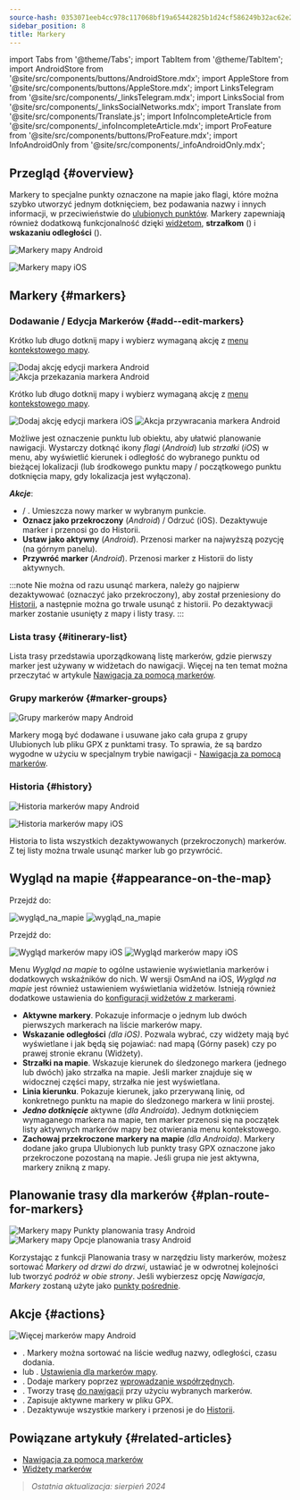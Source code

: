 ```yaml
---
source-hash: 0353071eeb4cc978c117068bf19a65442825b1d24cf586249b32ac62e28c929f
sidebar_position: 8
title: Markery
---
```

import Tabs from '@theme/Tabs';
import TabItem from '@theme/TabItem';
import AndroidStore from '@site/src/components/buttons/AndroidStore.mdx';
import AppleStore from '@site/src/components/buttons/AppleStore.mdx';
import LinksTelegram from '@site/src/components/_linksTelegram.mdx';
import LinksSocial from '@site/src/components/_linksSocialNetworks.mdx';
import Translate from '@site/src/components/Translate.js';
import InfoIncompleteArticle from '@site/src/components/_infoIncompleteArticle.mdx';
import ProFeature from '@site/src/components/buttons/ProFeature.mdx';
import InfoAndroidOnly from '@site/src/components/_infoAndroidOnly.mdx';


## Przegląd {#overview}

Markery to specjalne punkty oznaczone na mapie jako flagi, które można szybko utworzyć jednym dotknięciem, bez podawania nazwy i innych informacji, w przeciwieństwie do [ulubionych punktów](./favorites.md). Markery zapewniają również dodatkową funkcjonalność dzięki [widżetom](../widgets/markers.md), **strzałkom** (<Translate android="true" ids="show_arrows_on_the_map"/>) i **wskazaniu odległości** (<Translate android="true" ids="show_direction"/>).

<Tabs groupId="operating-systems" queryString="current-os">

<TabItem value="android" label="Android">

![Markery mapy Android](@site/static/img/map/map_markers_android.png)

</TabItem>

<TabItem value="ios" label="iOS">

![Markery mapy iOS](@site/static/img/map/map_markers_ios.png)

</TabItem>

</Tabs>

## Markery {#markers}

### Dodawanie / Edycja Markerów {#add--edit-markers}

<Tabs groupId="operating-systems" queryString="current-os">

<TabItem value="android" label="Android">

Krótko lub długo dotknij mapy i wybierz wymaganą akcję z [menu kontekstowego mapy](../map/map-context-menu.md#add--edit-marker).

![Dodaj akcję edycji markera Android](@site/static/img/map/add_marker_android.png) ![Akcja przekazania markera Android](@site/static/img/map/action_pass_marker_android.png)

</TabItem>

<TabItem value="ios" label="iOS">

Krótko lub długo dotknij mapy i wybierz wymaganą akcję z [menu kontekstowego mapy](../map/map-context-menu.md#add--edit-marker).

![Dodaj akcję edycji markera iOS](@site/static/img/map/add_marker_ios.png) ![Akcja przywracania markera Android](@site/static/img/map/action_restore_marker_android.png)

</TabItem>

</Tabs>

Możliwe jest oznaczenie punktu lub obiektu, aby ułatwić planowanie nawigacji. Wystarczy dotknąć ikony *flagi* (*Android*) lub *strzałki* (*iOS*) w menu, aby wyświetlić kierunek i odległość do wybranego punktu od bieżącej lokalizacji (lub środkowego punktu mapy / początkowego punktu dotknięcia mapy, gdy lokalizacja jest wyłączona).

***Akcje***:

- **<Translate android="true" ids="shared_string_marker"/>** / **<Translate android="true" ids="edit_map_marker"/>**. Umieszcza nowy marker w wybranym punkcie.
- **Oznacz jako przekroczony** (*Android*) / Odrzuć (iOS). Dezaktywuje marker i przenosi go do Historii.
- **Ustaw jako aktywny** (*Android*). Przenosi marker na najwyższą pozycję (na górnym panelu).
- **Przywróć marker** (*Android*). Przenosi marker z Historii do listy aktywnych.

:::note
Nie można od razu usunąć markera, należy go najpierw dezaktywować (oznaczyć jako przekroczony), aby został przeniesiony do [Historii](#history), a następnie można go trwale usunąć z historii. Po dezaktywacji marker zostanie usunięty z mapy i listy trasy.
:::


<!--
### Add Favorites to Map Markers {#add-favorites-to-map-markers}

<InfoAndroidOnly/>

![Favorites folder functions android](@site/static/img/personal/favorites_folder_functions_android.png)

You can add to or remove your favorites from [Map markers list](../personal/markers.md).
Tap &#8942; button (**Android**) opens special functions for a chosen Favorite folder (group).

**Functions for Favorite folder:**
- &nbsp;<Translate android="true" ids="shared_string_add_to_map_markers"/>  or <Translate android="true" ids="remove_from_map_markers"/>.
- Add or remove all Favorite points from a folder in [Map markers list](../personal/markers.md).
-->


### Lista trasy {#itinerary-list}

Lista trasy przedstawia uporządkowaną listę markerów, gdzie pierwszy marker jest używany w widżetach do nawigacji. Więcej na ten temat można przeczytać w artykule [Nawigacja za pomocą markerów](../navigation/setup/markers-navigation.md#itinerary-list).

### Grupy markerów {#marker-groups}

<InfoAndroidOnly />

![Grupy markerów mapy Android](@site/static/img/personal/markers/map_markers_groups_add_android.png)

Markery mogą być dodawane i usuwane jako cała grupa z grupy Ulubionych lub pliku GPX z punktami trasy. To sprawia, że są bardzo wygodne w użyciu w specjalnym trybie nawigacji - [Nawigacja za pomocą markerów](../navigation/setup/markers-navigation.md#add-group-of-favorite).

### Historia {#history}

<Tabs groupId="operating-systems" queryString="current-os">

<TabItem value="android" label="Android">

![Historia markerów mapy Android](@site/static/img/personal/markers/map_markers_history_android.png)

</TabItem>

<TabItem value="ios" label="iOS">

![Historia markerów mapy iOS](@site/static/img/personal/markers/map_markers_history_ios.png)

</TabItem>

</Tabs>

Historia to lista wszystkich dezaktywowanych (przekroczonych) markerów. Z tej listy można trwale usunąć marker lub go przywrócić.


## Wygląd na mapie {#appearance-on-the-map}

<Tabs groupId="operating-systems" queryString="current-os">

<TabItem value="android" label="Android">

Przejdź do: *<Translate android="true" ids="shared_string_menu,map_markers_item,shared_string_more_without_dots,appearance_on_the_map"/>*

![wygląd_na_mapie](@site/static/img/widgets/appearence_on_the_map-01.png) ![wygląd_na_mapie](@site/static/img/widgets/appearence_on_the_map-02.png)

</TabItem>

<TabItem value="ios" label="iOS">

Przejdź do: *<Translate ios="true" ids="shared_string_menu,map_markers,appearance_on_map"/>*

![Wygląd markerów mapy iOS](@site/static/img/widgets/map_markers_appearance_ios-01.png) ![Wygląd markerów mapy iOS](@site/static/img/widgets/map_markers_appearance_ios-02.png)

</TabItem>

</Tabs>

Menu *Wygląd na mapie* to ogólne ustawienie wyświetlania markerów i dodatkowych wskaźników do nich.
W wersji OsmAnd na iOS, *Wygląd na mapie* jest również ustawieniem wyświetlania widżetów. Istnieją również dodatkowe ustawienia do [konfiguracji widżetów z markerami](../widgets/markers.md#configure-marker-widgets).

- **Aktywne markery**. Pokazuje informacje o jednym lub dwóch pierwszych markerach na liście markerów mapy.
- **Wskazanie odległości** *(dla iOS)*. Pozwala wybrać, czy widżety mają być wyświetlane i jak będą się pojawiać: nad mapą (Górny pasek) czy po prawej stronie ekranu (Widżety).
- **Strzałki na mapie**. Wskazuje kierunek do śledzonego markera (jednego lub dwóch) jako strzałka na mapie. Jeśli marker znajduje się w widocznej części mapy, strzałka nie jest wyświetlana.
- **Linia kierunku**. Pokazuje kierunek, jako przerywaną linię, od konkretnego punktu na mapie do śledzonego markera w linii prostej.
- ***Jedno dotknięcie*** aktywne (*dla Androida*). Jednym dotknięciem wymaganego markera na mapie, ten marker przenosi się na początek listy aktywnych markerów mapy bez otwierania menu kontekstowego.
- **Zachowaj przekroczone markery na mapie** *(dla Androida)*. Markery dodane jako grupa Ulubionych lub punkty trasy GPX oznaczone jako przekroczone pozostaną na mapie. Jeśli grupa nie jest aktywna, markery znikną z mapy.


## Planowanie trasy dla markerów {#plan-route-for-markers}

<InfoAndroidOnly />

*<Translate android="true" ids="shared_string_menu,map_markers,shared_string_more_without_dots,plan_route"/>*

![Markery mapy Punkty planowania trasy Android](@site/static/img/personal/markers/map_markers_plan_route_points_android.png) ![Markery mapy Opcje planowania trasy Android](@site/static/img/personal/markers/map_markers_plan_route_options_android.png)

Korzystając z funkcji Planowania trasy w narzędziu listy markerów, możesz sortować *Markery* *od drzwi do drzwi*, ustawiać je w odwrotnej kolejności lub tworzyć *podróż w obie strony*. Jeśli wybierzesz opcję *Nawigacja*, *Markery* zostaną użyte jako [punkty pośrednie](../navigation/setup/route-navigation.md#intermediate-destinations).


## Akcje {#actions}

<InfoAndroidOnly />

![Więcej markerów mapy Android](@site/static/img/personal/markers/map_markers_more_android.png)

- **<Translate android="true" ids="sort_by"/>**. Markery można sortować na liście według nazwy, odległości, czasu dodania.
- **<Translate android="true" ids="appearance_on_the_map"/>** lub **<Translate ios="true" ids="shared_string_appearance"/>**. [Ustawienia dla markerów mapy](#appearance-on-the-map).
- **<Translate android="true" ids="coordinate_input"/>**. Dodaje markery poprzez [wprowadzanie współrzędnych](../plan-route/coordinate-input.md).
- **<Translate android="true" ids="plan_route"/>**. Tworzy trasę [do nawigacji](../navigation/setup/markers-navigation.md) przy użyciu wybranych markerów.
- **<Translate android="true" ids="marker_save_as_track"/>**. Zapisuje aktywne markery w pliku GPX.
- **<Translate android="true" ids="move_all_to_history"/>**. Dezaktywuje wszystkie markery i przenosi je do [Historii](#history).


## Powiązane artykuły {#related-articles}

- [Nawigacja za pomocą markerów](../navigation/setup/markers-navigation.md)
- [Widżety markerów](../widgets/markers.md)

> *Ostatnia aktualizacja: sierpień 2024*